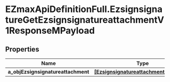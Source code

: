 # EZmaxApiDefinitionFull.EzsignsignatureGetEzsignsignatureattachmentV1ResponseMPayload

## Properties

Name | Type | Description | Notes
------------ | ------------- | ------------- | -------------
**a_objEzsignsignatureattachment** | [**[EzsignsignatureattachmentResponse]**](EzsignsignatureattachmentResponse.md) |  | 


